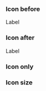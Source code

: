 ### Icon before

<scale-button icon-before="M16.471,8.321 L12.613594,0.502886112 L8.755,8.321 L0.126435258,9.57533801 L6.37,15.66 L4.89610548,24.2548735 L12.613,20.197 L20.3310826,24.2548735 L18.856,15.66 L25.1007528,9.57533801 L16.471,8.321 Z M9.41891527,9.23556376 L12.613,2.761 L15.8082728,9.23556376 L22.951,10.273 L17.7826928,15.3122039 L19.003,22.427 L12.613594,19.067774 L6.223,22.427 L7.44449521,15.3122039 L2.275,10.273 L9.41891527,9.23556376 Z">
  Label
</scale-button>

### Icon after

<scale-button icon-after="M16.471,8.321 L12.613594,0.502886112 L8.755,8.321 L0.126435258,9.57533801 L6.37,15.66 L4.89610548,24.2548735 L12.613,20.197 L20.3310826,24.2548735 L18.856,15.66 L25.1007528,9.57533801 L16.471,8.321 Z M9.41891527,9.23556376 L12.613,2.761 L15.8082728,9.23556376 L22.951,10.273 L17.7826928,15.3122039 L19.003,22.427 L12.613594,19.067774 L6.223,22.427 L7.44449521,15.3122039 L2.275,10.273 L9.41891527,9.23556376 Z">
  Label
</scale-button>

### Icon only

<scale-button icon="M16.471,8.321 L12.613594,0.502886112 L8.755,8.321 L0.126435258,9.57533801 L6.37,15.66 L4.89610548,24.2548735 L12.613,20.197 L20.3310826,24.2548735 L18.856,15.66 L25.1007528,9.57533801 L16.471,8.321 Z M9.41891527,9.23556376 L12.613,2.761 L15.8082728,9.23556376 L22.951,10.273 L17.7826928,15.3122039 L19.003,22.427 L12.613594,19.067774 L6.223,22.427 L7.44449521,15.3122039 L2.275,10.273 L9.41891527,9.23556376 Z">
</scale-button>

### Icon size

<scale-button icon-size="12" icon="M16.471,8.321 L12.613594,0.502886112 L8.755,8.321 L0.126435258,9.57533801 L6.37,15.66 L4.89610548,24.2548735 L12.613,20.197 L20.3310826,24.2548735 L18.856,15.66 L25.1007528,9.57533801 L16.471,8.321 Z M9.41891527,9.23556376 L12.613,2.761 L15.8082728,9.23556376 L22.951,10.273 L17.7826928,15.3122039 L19.003,22.427 L12.613594,19.067774 L6.223,22.427 L7.44449521,15.3122039 L2.275,10.273 L9.41891527,9.23556376 Z">
</scale-button>
